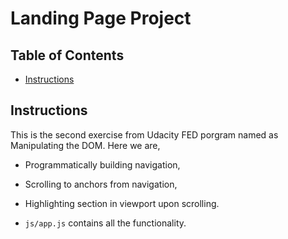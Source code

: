 # Landing Page Project

## Table of Contents

* [Instructions](#instructions)

## Instructions

This is the second exercise from Udacity FED porgram named as Manipulating the DOM.
Here we are,
* Programmatically building navigation,
* Scrolling to anchors from navigation,
* Highlighting section in viewport upon scrolling.

* `js/app.js` contains all the functionality.
